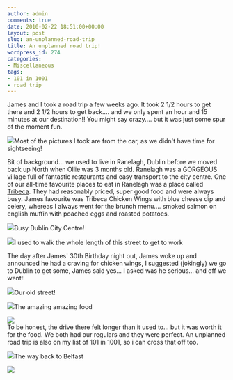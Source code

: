 ```yaml
---
author: admin
comments: true
date: 2010-02-22 18:51:00+00:00
layout: post
slug: an-unplanned-road-trip
title: An unplanned road trip!
wordpress_id: 274
categories:
- Miscellaneous
tags:
- 101 in 1001
- road trip
---
```


James and I took a road trip a few weeks ago.  It took 2 1/2 hours to get there and 2 1/2 hours to get back.... and we only spent an hour and 15 minutes at our destination!!  You might say crazy.... but it was just some spur of the moment fun.

  


[![](http://farm3.static.flickr.com/2699/4378718133_410625a6df.jpg)](http://farm3.static.flickr.com/2699/4378718133_410625a6df.jpg)Most of the pictures I took are from the car, as we didn't have time for sightseeing!  
  


Bit of background... we used to live in Ranelagh, Dublin before we moved back up North when Ollie was 3 months old.  Ranelagh was a GORGEOUS village full of fantastic restaurants and easy transport to the city centre.  One of our all-time favourite places to eat in Ranelagh was a place called [Tribeca](http://tribeca.ie/).  They had reasonably priced, super good food and were always busy.  James favourite was Tribeca Chicken Wings with blue cheese dip and celery, whereas I always went for the brunch menu.... smoked salmon on english muffin with poached eggs and roasted potatoes.  
  


[![](http://farm3.static.flickr.com/2802/4379476722_1a53265040.jpg)](http://farm3.static.flickr.com/2802/4379476722_1a53265040.jpg)Busy Dublin City Centre!  
  


[![](http://farm3.static.flickr.com/2781/4379479620_018b6259e6.jpg)](http://farm3.static.flickr.com/2781/4379479620_018b6259e6.jpg)I used to walk the whole length of this street to get to work  
  


The day after James' 30th Birthday night out, James woke up and announced he had a craving for chicken wings, I suggested (jokingly) we go to Dublin to get some, James said yes... I asked was he serious... and off we went!!  
  


[![](http://farm3.static.flickr.com/2756/4379495292_06c9af0cbd.jpg)](http://farm3.static.flickr.com/2756/4379495292_06c9af0cbd.jpg)Our old street!  
  


[![](http://farm3.static.flickr.com/2633/4378728329_00d8d1d27b.jpg)](http://farm3.static.flickr.com/2633/4378728329_00d8d1d27b.jpg)The amazing amazing food  
  


[![](http://farm5.static.flickr.com/4022/4379484964_c7f3df5b06.jpg)](http://farm5.static.flickr.com/4022/4379484964_c7f3df5b06.jpg)  
To be honest, the drive there felt longer than it used to... but it was worth it for the food.  We both had our regulars and they were perfect.  An unplanned road trip is also on my list of 101 in 1001, so i can cross that off too.  
  


[![](http://farm5.static.flickr.com/4039/4379503346_eb05f935a9.jpg)](http://farm5.static.flickr.com/4039/4379503346_eb05f935a9.jpg)The way back to Belfast

![](https://blogger.googleusercontent.com/tracker/251139911615938991-966363385427191073?l=www.outmumbered.com)
